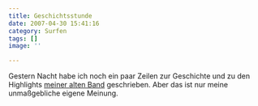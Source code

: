 ```yaml
---
title: Geschichtsstunde
date: 2007-04-30 15:41:16
category: Surfen
tags: []
image: ''

---
```


Gestern Nacht habe ich noch ein paar Zeilen zur Geschichte und zu den Highlights [meiner alten Band](http://www.myspace.com/boarshillno1) geschrieben. Aber das ist nur meine unmaßgebliche eigene Meinung.
